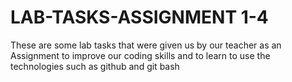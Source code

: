 # LAB-TASKS-ASSIGNMENT 1-4
These are some lab tasks that were given us by our teacher as an Assignment to improve our coding skills and to learn to use the technologies such as github and
git bash  
